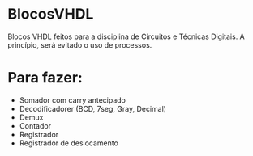 # BlocosVHDL
Blocos VHDL feitos para a disciplina de Circuitos e Técnicas Digitais. A princípio, será evitado o uso de processos.

# Para fazer:
- Somador com carry antecipado
- Decodificadorer (BCD, 7seg, Gray, Decimal)
- Demux
- Contador
- Registrador
- Registrador de deslocamento

